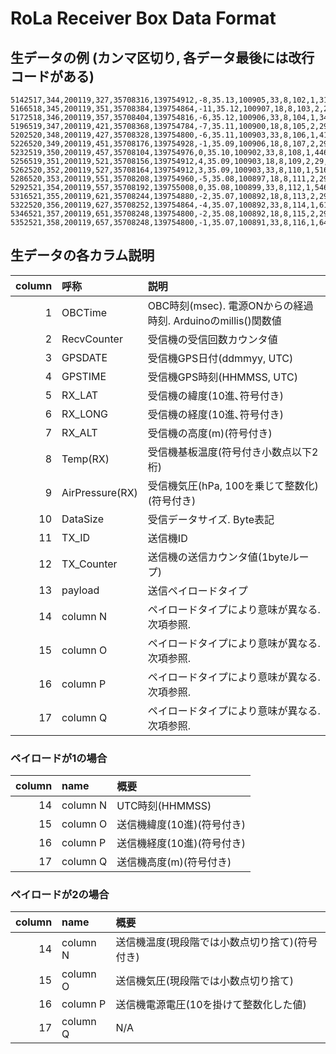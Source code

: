 # RoLa Receiver Box Data Format

## 生データの例 (カンマ区切り, 各データ最後には改行コードがある) 

```csv/rawdata.csv
5142517,344,200119,327,35708316,139754912,-8,35.13,100905,33,8,102,1,316,35708324,139754752,40
5166518,345,200119,351,35708384,139754864,-11,35.12,100907,18,8,103,2,29,1008,38
5172518,346,200119,357,35708404,139754816,-6,35.12,100906,33,8,104,1,346,35708324,139754736,35
5196519,347,200119,421,35708368,139754784,-7,35.11,100900,18,8,105,2,29,1008,38
5202520,348,200119,427,35708328,139754800,-6,35.11,100903,33,8,106,1,416,35708424,139754928,35
5226520,349,200119,451,35708176,139754928,-1,35.09,100906,18,8,107,2,29,1008,38
5232519,350,200119,457,35708104,139754976,0,35.10,100902,33,8,108,1,446,35708388,139754848,36
5256519,351,200119,521,35708156,139754912,4,35.09,100903,18,8,109,2,29,1008,38
5262520,352,200119,527,35708164,139754912,3,35.09,100903,33,8,110,1,516,35708332,139754864,48
5286520,353,200119,551,35708208,139754960,-5,35.08,100897,18,8,111,2,29,1008,38
5292521,354,200119,557,35708192,139755008,0,35.08,100899,33,8,112,1,546,35708584,139755136,65
5316521,355,200119,621,35708244,139754880,-2,35.07,100892,18,8,113,2,29,1008,38
5322520,356,200119,627,35708252,139754864,-4,35.07,100892,33,8,114,1,616,35708484,139755072,53
5346521,357,200119,651,35708248,139754800,-2,35.08,100892,18,8,115,2,29,1008,38
5352521,358,200119,657,35708248,139754800,-1,35.07,100891,33,8,116,1,646,3570838
```

## 生データの各カラム説明
|column| 呼称 | 説明 |
|--:|:------------|:------------|
| 1 | OBCTime     | OBC時刻(msec). 電源ONからの経過時刻. Arduinoのmillis()関数値 |
| 2 | RecvCounter | 受信機の受信回数カウンタ値 |
| 3 | GPSDATE     | 受信機GPS日付(ddmmyy, UTC) |
| 4 | GPSTIME     | 受信機GPS時刻(HHMMSS, UTC) |
| 5 | RX_LAT      | 受信機の緯度(10進､符号付き) |
| 6 | RX_LONG     | 受信機の経度(10進､符号付き) |
| 7 | RX_ALT      | 受信機の高度(m)(符号付き) |
| 8 | Temp(RX)    | 受信機基板温度(符号付き小数点以下2桁) |
| 9 | AirPressure(RX) | 受信機気圧(hPa, 100を乗じて整数化)(符号付き) |
|10 | DataSize   | 受信データサイズ. Byte表記 |
|11 | TX_ID      | 送信機ID |
|12 | TX_Counter | 送信機の送信カウンタ値(1byteループ) |
|13 | payload    | 送信ペイロードタイプ |
|14 | column N   | ペイロードタイプにより意味が異なる. 次項参照. |
|15 | column O   | ペイロードタイプにより意味が異なる. 次項参照. |
|16 | column P   | ペイロードタイプにより意味が異なる. 次項参照. |
|17 | column Q   | ペイロードタイプにより意味が異なる. 次項参照. |

### ペイロードが1の場合
|column| name | 概要 |
|--:|:-----------|:------------|
|14 | column N   | UTC時刻(HHMMSS) |
|15 | column O   | 送信機緯度(10進)(符号付き) |
|16 | column P   | 送信機経度(10進)(符号付き) |
|17 | column Q   | 送信機高度(m)(符号付き) |

### ペイロードが2の場合
|column| name | 概要 |
|--:|:-----------|:------------|
|14 | column N   | 送信機温度(現段階では小数点切り捨て)(符号付き)
|15 | column O   | 送信機気圧(現段階では小数点切り捨て)
|16 | column P   | 送信機電源電圧(10を掛けて整数化した値)
|17 | column Q   | N/A
